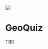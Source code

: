 ![](https://raw.githubusercontent.com/GeoQuiz-v2/documents/master/client_app_logo/logo_128.png)

# GeoQuiz


TBD
